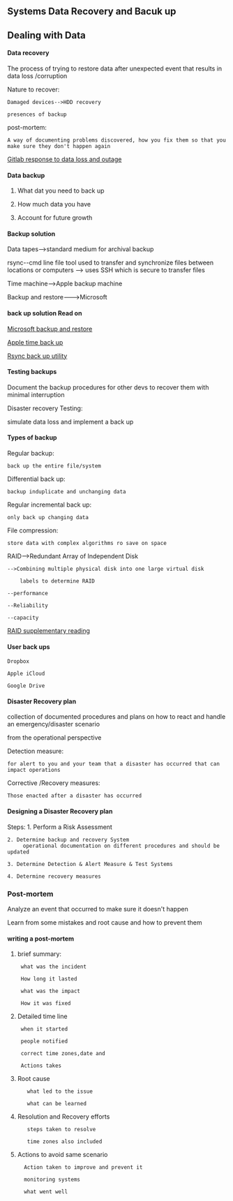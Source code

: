 ## Systems Data Recovery and Bacuk up

## Dealing with Data

#### Data recovery

The process of trying to restore data after unexpected event that results in data loss /corruption

Nature to recover:

    Damaged devices-->HDD recovery

    presences of backup

post-mortem:

    A way of documenting problems discovered, how you fix them so that you make sure they don't happen again

[Gitlab response to data loss and outage](https://about.gitlab.com/2017/02/01/gitlab-dot-com-database-incident/)

#### Data backup

1. What dat you need to back up

2. How much data you have

3. Account for future growth


#### Backup solution

Data tapes-->standard medium for archival backup

rsync--cmd line file tool used to transfer and synchronize files between locations or computers
        --> uses SSH which is secure to transfer files
        
Time machine-->Apple backup machine

Backup and restore--->Microsoft

#### back up solution Read on

[Microsoft backup and restore](https://support.microsoft.com/en-us/help/17127/windows-back-up-restore)

[Apple time back up](https://support.apple.com/en-us/HT201250)

[Rsync back up utility](https://wiki.archlinux.org/index.php/rsync#As_a_backup_utility)



#### Testing backups

Document the backup procedures for other devs to recover them with minimal interruption

Disaster recovery Testing:

simulate data loss and implement a back up

#### Types of backup

Regular backup:

    back up the entire file/system

Differential back up:

    backup induplicate and unchanging data

Regular incremental back up:

    only back up changing data

File compression:

    store data with complex algorithms ro save on space

RAID-->Redundant Array of Independent Disk

    -->Combining multiple physical disk into one large virtual disk
    
        labels to determine RAID
        
    --performance
    
    --Reliability
    
    --capacity

[RAID supplementary reading](https://en.wikipedia.org/wiki/Standard_RAID_levels)

#### User back ups

    Dropbox

    Apple iCloud

    Google Drive


#### Disaster Recovery plan

collection of documented procedures and plans on how to react and handle an emergency/disaster  scenario

from the operational perspective

Detection measure:

    for alert to you and your team that a disaster has occurred that can impact operations

Corrective /Recovery measures:

    Those enacted after a disaster has occurred

#### Designing a Disaster Recovery plan

Steps:
    1. Perform a Risk Assessment
    
    2. Determine backup and recovery System
         operational documentation on different procedures and should be updated
         
    3. Determine Detection & Alert Measure & Test Systems
    
    4. Determine recovery measures


### Post-mortem

Analyze an event that occurred to make sure it doesn't happen

Learn from some mistakes and root cause and how to prevent them

#### writing a post-mortem

1. brief summary:

        what was the incident

        How long it lasted

        what was the impact

        How it was fixed

2. Detailed time line

        when it started

        people notified

        correct time zones,date and

        Actions takes

3. Root cause

          what led to the issue

          what can be learned
    
4. Resolution and Recovery efforts

          steps taken to resolve

          time zones also included

5. Actions to avoid same scenario

         Action taken to improve and prevent it

         monitoring systems

         what went well
